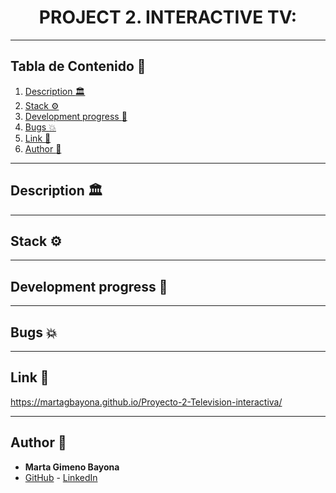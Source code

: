 <h1 align="center"> PROJECT 2. INTERACTIVE TV: </h1>

***

## Tabla de Contenido :file_folder:

1. [Description :classical_building:](#description-classical_building)
2. [Stack :gear:](#stack-gear) 
3. [Development progress :open_book:](#development-progress-open_book) 
4. [Bugs :boom:](#bugs-boom) 
5. [Link :dart:](#link-dart) 
6. [Author :wave:](#author-wave) 


***
## Description :classical_building:

***

## Stack :gear:

***

## Development progress :open_book:

***

## Bugs :boom:

***

## Link :dart:

https://martagbayona.github.io/Proyecto-2-Television-interactiva/

***
## Author :wave:

- **Marta Gimeno Bayona**
- [GitHub](https://github.com/MartaGBayona) - [LinkedIn](https://www.linkedin.com/in/martagbayona/)